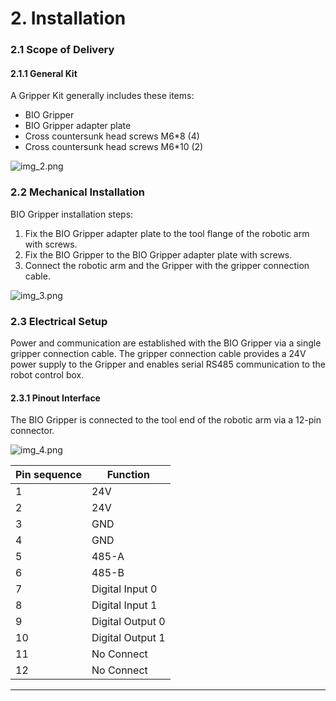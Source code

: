 # 2. Installation

### 2.1 Scope of Delivery

#### 2.1.1 General Kit

A Gripper Kit generally includes these items:

- BIO Gripper
- BIO Gripper adapter plate
- Cross countersunk head screws M6*8 (4)
- Cross countersunk head screws M6*10 (2)

![img_2.png](img_2.png)

### 2.2 Mechanical Installation

BIO Gripper installation steps:

1. Fix the BIO Gripper adapter plate to the tool flange of the robotic arm with screws.
2. Fix the BIO Gripper to the BIO Gripper adapter plate with screws.
3. Connect the robotic arm and the Gripper with the gripper connection cable.

![img_3.png](img_3.png)

### 2.3 Electrical Setup

Power and communication are established with the BIO Gripper via a single gripper connection cable. The gripper connection cable provides a 24V power supply to the Gripper and enables serial RS485 communication to the robot control box.

#### 2.3.1 Pinout Interface

The BIO Gripper is connected to the tool end of the robotic arm via a 12-pin connector.

![img_4.png](img_4.png)

| Pin sequence | Function         |
|--------------|------------------|
| 1            | 24V              |
| 2            | 24V              |
| 3            | GND              |
| 4            | GND              |
| 5            | 485-A            |
| 6            | 485-B            |
| 7            | Digital Input 0  |
| 8            | Digital Input 1  |
| 9            | Digital Output 0 |
| 10           | Digital Output 1 |
| 11           | No Connect       |
| 12           | No Connect       |

---